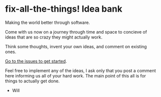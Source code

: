 # fix-all-the-things! Idea bank

Making the world better through software.

Come with us now on a journey through time and space to concieve of ideas that are so crazy they might actually work.

Think some thoughts, invent your own ideas, and comment on existing ones.

[Go to the issues to get started](https://github.com/willsheppard/fix-all-the-things/issues).

Feel free to implement any of the ideas, I ask only that you post a comment here informing us all of your hard work.
The main point of this all is for things to actually get done.

- Will
